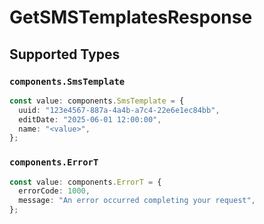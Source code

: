 # GetSMSTemplatesResponse


## Supported Types

### `components.SmsTemplate`

```typescript
const value: components.SmsTemplate = {
  uuid: "123e4567-887a-4a4b-a7c4-22e6e1ec84bb",
  editDate: "2025-06-01 12:00:00",
  name: "<value>",
};
```

### `components.ErrorT`

```typescript
const value: components.ErrorT = {
  errorCode: 1000,
  message: "An error occurred completing your request",
};
```

